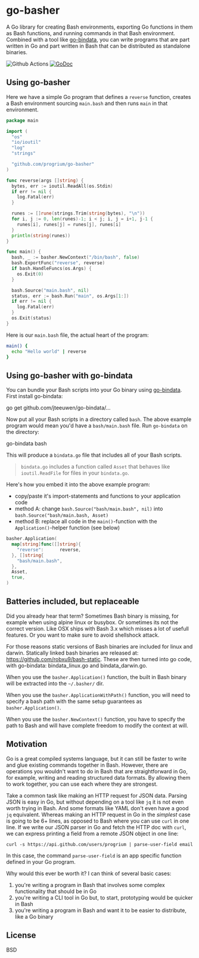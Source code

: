 # go-basher

A Go library for creating Bash environments, exporting Go functions in them as Bash functions, and running commands in that Bash environment. Combined with a tool like [go-bindata](https://github.com/jteeuwen/go-bindata), you can write programs that are part written in Go and part written in Bash that can be distributed as standalone binaries.

![Github Actions](https://github.com/github/docs/actions/workflows/ci.yml/badge.svg) [![GoDoc](https://godoc.org/github.com/progrium/go-basher?status.svg)](http://godoc.org/github.com/progrium/go-basher)

## Using go-basher

Here we have a simple Go program that defines a `reverse` function, creates a Bash environment sourcing `main.bash` and then runs `main` in that environment.

```Go
package main

import (
  "os"
  "io/ioutil"
  "log"
  "strings"

  "github.com/progrium/go-basher"
)

func reverse(args []string) {
  bytes, err := ioutil.ReadAll(os.Stdin)
  if err != nil {
    log.Fatal(err)
  }

  runes := []rune(strings.Trim(string(bytes), "\n"))
  for i, j := 0, len(runes)-1; i < j; i, j = i+1, j-1 {
    runes[i], runes[j] = runes[j], runes[i]
  }
  println(string(runes))
}

func main() {
  bash, _ := basher.NewContext("/bin/bash", false)
  bash.ExportFunc("reverse", reverse)
  if bash.HandleFuncs(os.Args) {
    os.Exit(0)
  }

  bash.Source("main.bash", nil)
  status, err := bash.Run("main", os.Args[1:])
  if err != nil {
    log.Fatal(err)
  }
  os.Exit(status)
}
```

Here is our `main.bash` file, the actual heart of the program:

```bash
main() {
  echo "Hello world" | reverse
}
```

## Using go-basher with go-bindata

You can bundle your Bash scripts into your Go binary using [go-bindata](https://github.com/jteeuwen/go-bindata). First install go-bindata:

 go get github.com/jteeuwen/go-bindata/...

Now put all your Bash scripts in a directory called `bash`. The above example program would mean you'd have a `bash/main.bash` file. Run `go-bindata` on the directory:

 go-bindata bash

This will produce a `bindata.go` file that includes all of your Bash scripts.

> `bindata.go` includes a function called `Asset` that behaves like `ioutil.ReadFile` for files in your `bindata.go`.

Here's how you embed it into the above example program:

* copy/paste it's import-statements and functions to your application code
* method A: change `bash.Source("bash/main.bash", nil)` into `bash.Source("bash/main.bash, Asset)`
* method B: replace all code in the `main()`-function with the `Application()`-helper function (see below)

```Go
basher.Application(
  map[string]func([]string){
    "reverse":      reverse,
  }, []string{
    "bash/main.bash",
  },
  Asset,
  true,
)
```

## Batteries included, but replaceable

Did you already hear that term? Sometimes Bash binary is missing, for example when using alpine linux or busybox. Or sometimes its not the correct version. Like OSX ships with Bash 3.x which misses a lot of usefull features. Or you want to make sure to avoid shellshock attack.

For those reasons static versions of Bash binaries are included for linux and darwin. Statically linked bash binaries are released at: <https://github.com/robxu9/bash-static>. These are then turned into go code, with go-bindata: bindata_linux.go and bindata_darwin.go.

When you use the `basher.Application()` function, the built in Bash binary will be extracted into the `~/.basher/` dir.

When you use the `basher.ApplicationWithPath()` function, you will need to specify a bash path with the same setup guarantees as `basher.Application()`.

When you use the `basher.NewContext()` function, you have to specify the path to Bash and will have complete freedom to modify the context at will.

## Motivation

Go is a great compiled systems language, but it can still be faster to write and glue existing commands together in Bash. However, there are operations you wouldn't want to do in Bash that are straightforward in Go, for example, writing and reading structured data formats. By allowing them to work together, you can use each where they are strongest.

Take a common task like making an HTTP request for JSON data. Parsing JSON is easy in Go, but without depending on a tool like `jq` it is not even worth trying in Bash. And some formats like YAML don't even have a good `jq` equivalent. Whereas making an HTTP request in Go in the *simplest* case is going to be 6+ lines, as opposed to Bash where you can use `curl` in one line. If we write our JSON parser in Go and fetch the HTTP doc with `curl`, we can express printing a field from a remote JSON object in one line:

```shell
curl -s https://api.github.com/users/progrium | parse-user-field email
```

In this case, the command `parse-user-field` is an app specific function defined in your Go program.

Why would this ever be worth it? I can think of several basic cases:

 1. you're writing a program in Bash that involves some complex functionality that should be in Go
 1. you're writing a CLI tool in Go but, to start, prototyping would be quicker in Bash
 1. you're writing a program in Bash and want it to be easier to distribute, like a Go binary

## License

BSD
